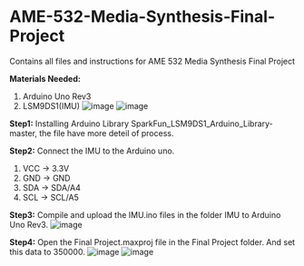 # AME-532-Media-Synthesis-Final-Project
Contains all files and instructions for AME 532 Media Synthesis Final Project

**Materials Needed:**
1. Arduino Uno Rev3
2. LSM9DS1(IMU)
![image](https://user-images.githubusercontent.com/90342967/144937512-354bc7a4-fd9e-4a82-ae3a-9511319471a1.png)
![image](https://user-images.githubusercontent.com/90342967/144937488-b33b0c44-2a60-48bd-8f9e-dd577ae8638e.png)


**Step1:**
Installing Arduino Library SparkFun_LSM9DS1_Arduino_Library-master, the file have more deteil of process.

**Step2:**
Connect the IMU to the Arduino uno. 
1. VCC → 3.3V
2. GND → GND
3. SDA → SDA/A4
4. SCL → SCL/A5

**Step3:**
Compile and upload the IMU.ino files in the folder IMU to Arduino Uno Rev3.
![image](https://user-images.githubusercontent.com/90342967/144937602-054e2b41-6b97-4a66-b31a-332f0eb050fc.png)


**Step4:**
Open the Final Project.maxproj file in the Final Project folder. And set this data to 350000.
![image](https://user-images.githubusercontent.com/90342967/144937191-55c071e1-737a-4684-bb88-9886ea37651c.png)
![image](https://user-images.githubusercontent.com/90342967/144937213-c36a7968-4850-46e3-a66b-376dffb6d4f1.png)
